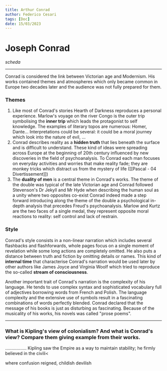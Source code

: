 ```yaml
---
title: Arthur Conrad 
author: Federico Cesari 
tags: [Doc]
date: 15/03/2023
---
```

# Joseph Conrad

*scheda*
--- --- ---  
Conrad is considered the link between Victorian age and Modernism. His works contained themes and atmospheres which only became common in Europe two decades later and the audience was not fully prepared for them.

### Themes

1. Like most of Conrad's stories Hearth of Darkness reproduces a personal experience. Marlow's voyage on the river Congo is the outer trip symbolising the **inner trip** which leads the protagonist to self knowledge. The examples of literary topos are numerous: Homer, Dante... Interpretations could be several: it could be a moral journey which look into the nature of evil, ...
2. Conrad describes reality as a **hidden truth** that lies beneath the surface and is difficult to understand. These kind of ideas were spreading across Europe at the beginning of 20th century influenced by new discoveries in the field of psychoanalysis. 
   To Conrad each man focuses on everyday activities and worries that make reality fade; they are monkey tricks which distract us from the mystery of life ([[Pascal - 04 Divertissement]])
3. The **duality of men** is a central theme in Conrad's works. The theme of the double was typical of the late Victorian age and Conrad followed Stevenson's Dr Jekyll and Mr Hyde when describing the human soul as a unity where two opposites co-exist  Conrad indeed made a step forward introducing along the theme of the double a psychological in-depth analysis that precedes Freud's psychoanalysis.  Marlow and Kurtz are the two faces of a single medal, they represent  opposite moral reactions to reality: self control and lack of restrain.

### Style
Conrad's style consists in a non-linear narration which includes several flashbacks and flashforwards, whole pages focus on a single moment of revelation while some long actions are completely omitted. He also puts a distance between truth and fiction by omitting details or names. This kind of **internal time** that characterise Conrad's narration would be used later by other authors like James Joyce and Virginia Woolf which tried to reproduce the so-called **stream of consciousness**.

Another important trait of Conrad's narration is the complexity of his language. He tends to use complex syntax and sophisticated vocabulary full of adjectives borrowing words from French and Polish. The language complexity and the extensive use of symbols result in a fascinating combinations of words perfectly blended. Conrad declared that the message of his books is just as disturbing as fascinating.
Because of the musicality of his works, his novels was called "prose poems".

---

### What is Kipling's view of colonialism? And what is Conrad's view? Compare them giving example from their works.
................. Kipling saw the Empire as a way to maintain stability; he firmly believed in the civili<


where confusion reigned, childish devilish
